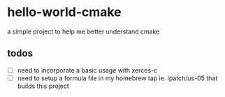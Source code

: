 # hello-world-cmake
a simple project to help me better understand cmake

## todos

- [ ] need to incorporate a basic usage with xerces-c
- [ ] need to setup a formula file in my homebrew tap ie. ipatch/us-05 that builds this project
